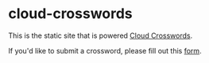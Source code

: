 # cloud-crosswords

This is the static site that is powered [Cloud Crosswords](http://cloud-crosswords.web.app/).

If you'd like to submit a crossword, please fill out this [form](https://forms.gle/5YKZFer5j1r12U88A).
